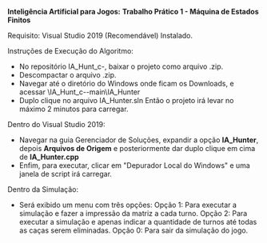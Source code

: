 **Inteligência Artificial para Jogos:**
**Trabalho Prático 1 - Máquina de Estados Finitos**

Requisito:
Visual Studio 2019 (Recomendável) Instalado.

Instruções de Execução do Algoritmo:
- No repositório IA_Hunt_c-, baixar o projeto como arquivo .zip.
- Descompactar o arquivo .zip.
- Navegar até o diretório do Windows onde ficam os Downloads, e acessar \IA_Hunt_c--main\IA_Hunter
- Duplo clique no arquivo IA_Hunter.sln
Então o projeto irá levar no máximo 2 minutos para carregar.

Dentro do Visual Studio 2019:
- Navegar na guia Gerenciador de Soluções, expandir a opção **IA_Hunter**, depois **Arquivos de Origem** e posteriormente dar duplo clique em cima de **IA_Hunter.cpp**
- Enfim, para executar, clicar em "Depurador Local do Windows" e uma janela de script irá carregar.

Dentro da Simulação:
- Será exibido um menu com três opções:
  Opção 1: Para executar a simulação e fazer a impressão da matriz a cada turno.
  Opção 2: Para executar a simulação e apenas indicar a quantidade de turnos até todas as caças serem eliminadas.
  Opção 0: Para sair da simulação do jogo.
